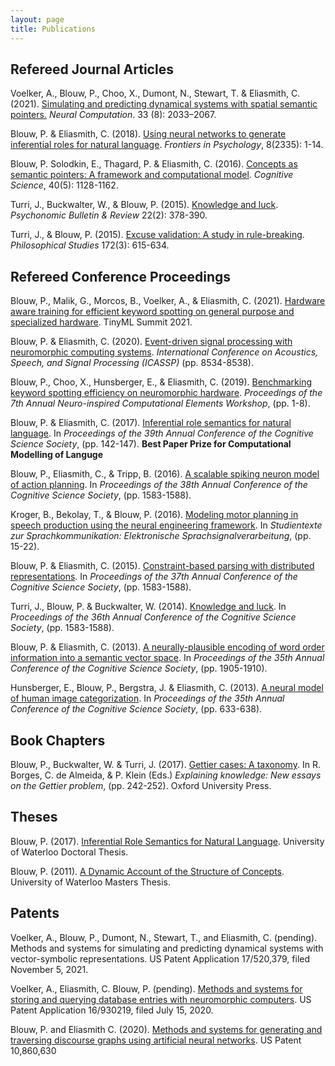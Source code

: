 ```yaml
---
layout: page
title: Publications
---
```



## Refereed Journal Articles

Voelker, A., Blouw, P., Choo, X., Dumont, N., Stewart, T. & Eliasmith, C. (2021). [Simulating and predicting dynamical systems with spatial semantic
pointers.](https://direct.mit.edu/neco/article/33/8/2033/102625/Simulating-and-Predicting-Dynamical-Systems-With) *Neural Computation*. 33 (8): 2033–2067.

Blouw, P. & Eliasmith, C. (2018). [Using neural networks to generate inferential roles for natural language](https://pblouw.github.io/files/frontiers2018.pdf). *Frontiers in Psychology*, 8(2335): 1-14.

Blouw, P. Solodkin, E., Thagard, P. & Eliasmith, C. (2016). [Concepts as semantic pointers: A framework and computational model](https://pblouw.github.io/files/cogscijournal2016.pdf). *Cognitive Science*, 40(5): 1128-1162.

Turri, J., Buckwalter, W., & Blouw, P. (2015). [Knowledge and luck](https://pblouw.github.io/files/Knowledge_Luck.pdf). *Psychonomic Bulletin & Review* 22(2): 378-390.

Turri, J., & Blouw, P. (2015). [Excuse validation: A study in rule-breaking](https://pblouw.github.io/files/philstudies2015.pdf). *Philosophical Studies* 172(3): 615-634.


## Refereed Conference Proceedings

Blouw, P., Malik, G., Morcos, B., Voelker, A., & Eliasmith, C. (2021). [Hardware
aware training for efficient keyword spotting on general purpose and
specialized hardware](https://arxiv.org/pdf/2009.04465.pdf). TinyML Summit
2021.

Blouw, P. & Eliasmith, C. (2020). [Event-driven signal processing with neuromorphic computing systems](https://ieeexplore.ieee.org/document/9053043). *International Conference on Acoustics, Speech, and Signal Processing (ICASSP)* (pp. 8534-8538).

Blouw, P., Choo, X., Hunsberger, E., & Eliasmith, C. (2019). [Benchmarking keyword spotting efficiency on neuromorphic hardware](https://dl.acm.org/citation.cfm?id=3320304&dl=ACM&coll=DL). *Proceedings of the 7th Annual Neuro-inspired Computational Elements Workshop*, (pp. 1-8).

Blouw, P. & Eliasmith, C. (2017). [Inferential role semantics for natural language](https://pblouw.github.io/files/cogsci2017.pdf). In *Proceedings of the 39th Annual Conference of the Cognitive Science Society*, (pp. 142-147). **Best Paper Prize for Computational Modelling of Languge**

Blouw, P., Eliasmith, C., & Tripp, B. (2016). [A scalable spiking neuron model of action planning](https://pblouw.github.io/files/cogsci2016.pdf). In *Proceedings of the 38th Annual Conference of the Cognitive Science Society*, (pp. 1583-1588).

Kroger, B., Bekolay, T., & Blouw, P. (2016). [Modeling motor planning in speech production using the neural engineering framework](https://pblouw.github.io/files/speech2016.pdf). In *Studientexte zur Sprachkommunikation: Elektronische Sprachsignalverarbeitung*, (pp. 15-22).

Blouw, P. & Eliasmith, C. (2015). [Constraint-based parsing with distributed representations](https://pblouw.github.io/files/cogsci2015.pdf). In *Proceedings of the 37th Annual Conference of the Cognitive Science Society*, (pp. 1583-1588).

Turri, J., Blouw, P. & Buckwalter, W. (2014). [Knowledge and luck](https://pblouw.github.io/files/cogsci2014.pdf). In *Proceedings of the 36th Annual Conference of the Cognitive Science Society*, (pp. 1583-1588).

Blouw, P. & Eliasmith, C. (2013). [A neurally-plausible encoding of word order information into a semantic vector space](https://pblouw.github.io/files/cogsci2013a.pdf). In *Proceedings of the 35th Annual Conference of the Cognitive Science Society*, (pp. 1905-1910).

Hunsberger, E., Blouw, P., Bergstra, J. & Eliasmith, C. (2013). [A neural model of human image categorization](https://pblouw.github.io/files/cogsci2013b.pdf). In *Proceedings of the 35th Annual Conference of the Cognitive Science Society*, (pp. 633-638).


## Book Chapters

Blouw, P., Buckwalter, W. & Turri, J. (2017). [Gettier cases: A taxonomy](https://pblouw.github.io/files/Gettier_Cases_A_Taxonomy.pdf). In R. Borges, C. de Almeida, & P. Klein (Eds.) *Explaining knowledge: New essays on the Gettier problem*, (pp. 242-252). Oxford University Press.


## Theses

Blouw, P. (2017). [Inferential Role Semantics for Natural Language](https://uwspace.uwaterloo.ca/handle/10012/12170). University of Waterloo Doctoral Thesis.

Blouw, P. (2011). [A Dynamic Account of the Structure of Concepts](https://uwspace.uwaterloo.ca/handle/10012/6225). University of Waterloo Masters Thesis.

## Patents

Voelker, A., Blouw, P., Dumont, N., Stewart, T., and Eliasmith, C. (pending). Methods and systems for simulating and predicting dynamical systems with vector-symbolic representations. US Patent Application 17/520,379, filed November 5, 2021.

Voelker, A., Eliasmith, C. Blouw, P. (pending). [Methods and systems for storing and querying database entries with neuromorphic computers](https://patentimages.storage.googleapis.com/aa/0a/a4/5f96d8f71f2409/US20210133190A1.pdf). US Patent Application 16/930219, filed July 15, 2020.

Blouw, P. and Eliasmith C. (2020). [Methods and systems for generating and
traversing discourse graphs using artificial neural networks](https://patentimages.storage.googleapis.com/79/d6/cc/f9d21d6944ed10/US10860630.pdf). US Patent 10,860,630 
